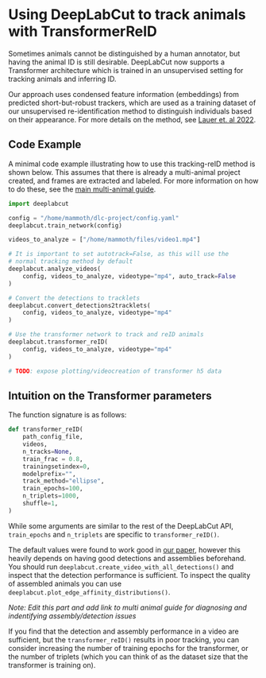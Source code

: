 # Using DeepLabCut to track animals with TransformerReID

Sometimes animals cannot be distinguished by a human annotator, but having the animal ID is still desirable. DeepLabCut now supports a Transformer architecture which is trained in an unsupervised setting for tracking animals and inferring ID.

Our approach uses condensed feature information (embeddings) from predicted short-but-robust trackers, which are used as a training dataset of our unsupervised re-identification method to distinguish individuals based on their appearance. For more details on the method, see [Lauer et. al 2022](TODO:AddLinkHere!).

## Code Example
A minimal code example illustrating how to use this tracking-reID method is shown below. This assumes that there is already a multi-animal project created, and frames are extracted and labeled. For more information on how to do these, see the [main multi-animal guide](https://deeplabcut.github.io/DeepLabCut/docs/maDLC_UserGuide.html).

```python
import deeplabcut

config = "/home/mammoth/dlc-project/config.yaml"
deeplabcut.train_network(config)

videos_to_analyze = ["/home/mammoth/files/video1.mp4"]

# It is important to set autotrack=False, as this will use the
# normal tracking method by default
deeplabcut.analyze_videos(
    config, videos_to_analyze, videotype="mp4", auto_track=False
)

# Convert the detections to tracklets
deeplabcut.convert_detections2tracklets(
    config, videos_to_analyze, videotype="mp4"
)

# Use the transformer network to track and reID animals
deeplabcut.transformer_reID(
    config, videos_to_analyze, videotype="mp4"
)

# TODO: expose plotting/videocreation of transformer h5 data
```

## Intuition on the Transformer parameters
The function signature is as follows:
```python
def transformer_reID(
    path_config_file,
    videos,
    n_tracks=None,
    train_frac = 0.8, 
    trainingsetindex=0, 
    modelprefix="",
    track_method="ellipse",
    train_epochs=100,
    n_triplets=1000,
    shuffle=1,
)
```

While some arguments are similar to the rest of the DeepLabCut API, `train_epochs` and `n_triplets` are specific to `transformer_reID()`. 

The default values were found to work good in [our paper]((TODO:AddLinkHere!)), however this heavily depends on having good detections and assemblies beforehand. You should run `deeplabcut.create_video_with_all_detections()` and inspect that the detection performance is sufficient. To inspect the quality of assembled animals you can use `deeplabcut.plot_edge_affinity_distributions()`.

*Note: Edit this part and add link to multi animal guide for diagnosing and indentifying assembly/detection issues*

If you find that the detection and assembly performance in a video are sufficient, but the `transformer_reID()` results in poor tracking, you can consider increasing the number of training epochs for the transformer, or the number of triplets (which you can think of as the dataset size that the transformer is training on).





